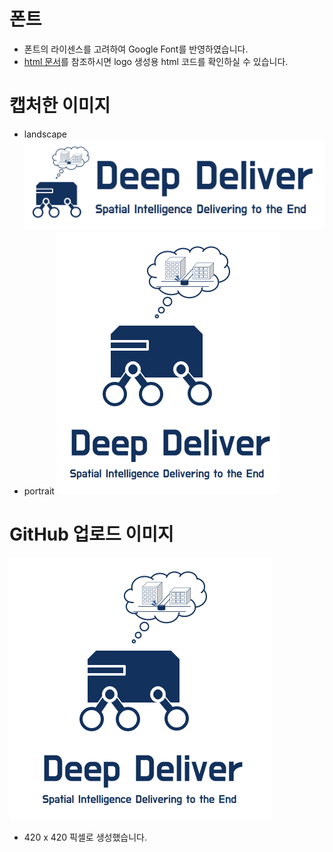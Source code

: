 # 폰트
- 폰트의 라이센스를 고려하여 Google Font를 반영하였습니다.
- [html 문서](font.html)를 참조하시면 logo 생성용 html 코드를 확인하실 수 있습니다.

# 캡처한 이미지
- landscape
  ![landscape 이미지](image/캡처_02.png) 
- portrait
  ![portrait 이미지](image/캡처_01.png)

# GitHub 업로드 이미지
![GitHub 업로드 이미지](image/DeepExpress.png)
- 420 x 420 픽셀로 생성했습니다.
